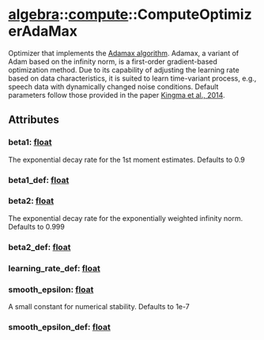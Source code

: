 # [algebra](/libs/algebra/)::[compute](/libs/algebra/compute/)::ComputeOptimizerAdaMax

Optimizer that implements the [Adamax algorithm](https://keras.io/api/optimizers/adamax/).
Adamax, a variant of Adam based on the infinity norm, is a first-order gradient-based optimization method.
Due to its capability of adjusting the learning rate based on data characteristics, it is suited to learn time-variant process, e.g., speech data with dynamically changed noise conditions.
Default parameters follow those provided in the paper [Kingma et al., 2014](https://arxiv.org/abs/1412.6980).

## Attributes

### beta1:&nbsp;[float](/libs/std/core/type.float.md)
The exponential decay rate for the 1st moment estimates. Defaults to 0.9

### beta1_def:&nbsp;[float](/libs/std/core/type.float.md)

### beta2:&nbsp;[float](/libs/std/core/type.float.md)
The exponential decay rate for the exponentially weighted infinity norm. Defaults to 0.999

### beta2_def:&nbsp;[float](/libs/std/core/type.float.md)

### learning_rate_def:&nbsp;[float](/libs/std/core/type.float.md)

### smooth_epsilon:&nbsp;[float](/libs/std/core/type.float.md)
A small constant for numerical stability. Defaults to 1e-7

### smooth_epsilon_def:&nbsp;[float](/libs/std/core/type.float.md)

